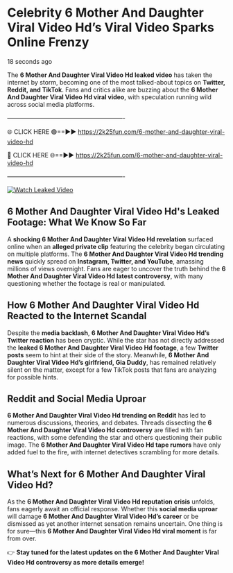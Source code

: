 # Celebrity 6 Mother And Daughter Viral Video Hd’s Viral Video Sparks Online Frenzy

18 seconds ago

The **6 Mother And Daughter Viral Video Hd leaked video** has taken the internet by storm, becoming one of the most talked-about topics on **Twitter, Reddit, and TikTok**. Fans and critics alike are buzzing about the **6 Mother And Daughter Viral Video Hd viral video**, with speculation running wild across social media platforms.

———————————————————-

🌐 CLICK HERE 🟢==►► https://2k25fun.com/6-mother-and-daughter-viral-video-hd

🔴 CLICK HERE 🌐==►► https://2k25fun.com/6-mother-and-daughter-viral-video-hd

———————————————————-

[![Watch Leaked Video](https://miro.medium.com/v2/resize:fit:828/format:webp/1*cilzJN44JGOrTw9NJCrNHA.gif "Watch Leaked Video")](https://2k25fun.com/6-mother-and-daughter-viral-video-hd)

## **6 Mother And Daughter Viral Video Hd's Leaked Footage: What We Know So Far**  
A **shocking 6 Mother And Daughter Viral Video Hd revelation** surfaced online when an **alleged private clip** featuring the celebrity began circulating on multiple platforms. The **6 Mother And Daughter Viral Video Hd trending news** quickly spread on **Instagram, Twitter, and YouTube**, amassing millions of views overnight. Fans are eager to uncover the truth behind the **6 Mother And Daughter Viral Video Hd latest controversy**, with many questioning whether the footage is real or manipulated.  

## **How 6 Mother And Daughter Viral Video Hd Reacted to the Internet Scandal**  
Despite the **media backlash**, **6 Mother And Daughter Viral Video Hd’s Twitter reaction** has been cryptic. While the star has not directly addressed the **leaked 6 Mother And Daughter Viral Video Hd footage**, a few **Twitter posts** seem to hint at their side of the story. Meanwhile, **6 Mother And Daughter Viral Video Hd’s girlfriend, Gia Duddy**, has remained relatively silent on the matter, except for a few TikTok posts that fans are analyzing for possible hints.  

## **Reddit and Social Media Uproar**  
**6 Mother And Daughter Viral Video Hd trending on Reddit** has led to numerous discussions, theories, and debates. Threads dissecting the **6 Mother And Daughter Viral Video Hd controversy** are filled with fan reactions, with some defending the star and others questioning their public image. The **6 Mother And Daughter Viral Video Hd tape rumors** have only added fuel to the fire, with internet detectives scrambling for more details.  

## **What’s Next for 6 Mother And Daughter Viral Video Hd?**  
As the **6 Mother And Daughter Viral Video Hd reputation crisis** unfolds, fans eagerly await an official response. Whether this **social media uproar** will damage **6 Mother And Daughter Viral Video Hd’s career** or be dismissed as yet another internet sensation remains uncertain. One thing is for sure—this **6 Mother And Daughter Viral Video Hd viral moment** is far from over.  

👉 **Stay tuned for the latest updates on the 6 Mother And Daughter Viral Video Hd controversy as more details emerge!**  